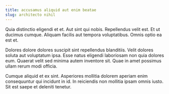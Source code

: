 ```yaml
---
title: accusamus aliquid aut enim beatae
slug: architecto nihil
---
```


Quia distinctio eligendi et et. Aut sint qui nobis. Repellendus velit est. Et ut ducimus cumque. Aliquam facilis aut tempora voluptatibus. Omnis optio ea est et.

Dolores dolore dolores suscipit sint repellendus blanditiis. Velit dolores soluta aut voluptatum ipsa. Esse natus eligendi laboriosam non quia dolores eum. Quaerat velit sed minima autem inventore sit. Quae in amet possimus ullam rerum modi officia.

Cumque aliquid et ex sint. Asperiores mollitia dolorem aperiam enim consequuntur qui incidunt in id. In reiciendis non mollitia ipsam omnis iusto. Sit est saepe et deleniti tenetur.
